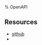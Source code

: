 % OpenAPI

## Resources
- [github](https://github.com/OAI/OpenAPI-Specification/blob/main/versions/2.0.md)
- 